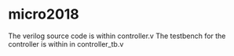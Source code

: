 # micro2018
The verilog source code is within controller.v
The testbench for the controller is within in controller_tb.v
